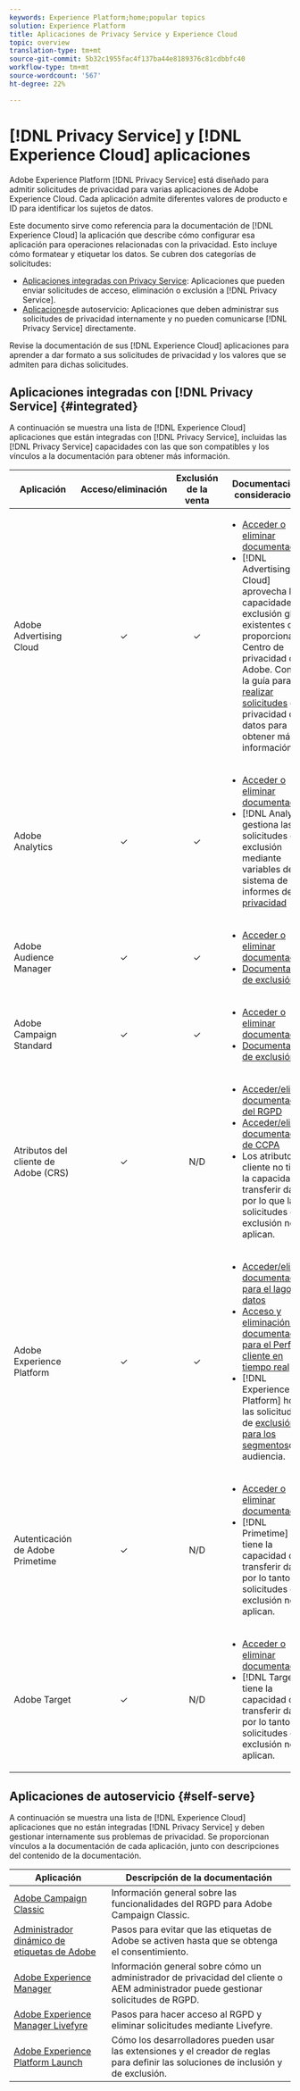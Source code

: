 ```yaml
---
keywords: Experience Platform;home;popular topics
solution: Experience Platform
title: Aplicaciones de Privacy Service y Experience Cloud
topic: overview
translation-type: tm+mt
source-git-commit: 5b32c1955fac4f137ba44e8189376c81cdbbfc40
workflow-type: tm+mt
source-wordcount: '567'
ht-degree: 22%

---
```



# [!DNL Privacy Service] y [!DNL Experience Cloud] aplicaciones

Adobe Experience Platform [!DNL Privacy Service] está diseñado para admitir solicitudes de privacidad para varias aplicaciones de Adobe Experience Cloud. Cada aplicación admite diferentes valores de producto e ID para identificar los sujetos de datos.

Este documento sirve como referencia para la documentación de [!DNL Experience Cloud] la aplicación que describe cómo configurar esa aplicación para operaciones relacionadas con la privacidad. Esto incluye cómo formatear y etiquetar los datos. Se cubren dos categorías de solicitudes:

* [Aplicaciones integradas con Privacy Service](#integrated): Aplicaciones que pueden enviar solicitudes de acceso, eliminación o exclusión a [!DNL Privacy Service].
* [Aplicaciones](#self-serve)de autoservicio: Aplicaciones que deben administrar sus solicitudes de privacidad internamente y no pueden comunicarse [!DNL Privacy Service] directamente.

Revise la documentación de sus [!DNL Experience Cloud] aplicaciones para aprender a dar formato a sus solicitudes de privacidad y los valores que se admiten para dichas solicitudes.

## Aplicaciones integradas con [!DNL Privacy Service] {#integrated}

A continuación se muestra una lista de [!DNL Experience Cloud] aplicaciones que están integradas con [!DNL Privacy Service], incluidas las [!DNL Privacy Service] capacidades con las que son compatibles y los vínculos a la documentación para obtener más información.

| Aplicación | Acceso/eliminación | Exclusión de la venta | Documentación y consideraciones |
--- | :---: | :---: | ---
| Adobe Advertising Cloud | ✓ | ✓ | <ul><li>[Acceder o eliminar documentación](https://docs.adobe.com/content/help/en/advertising-cloud/all/privacy/ad-cloud-gdpr.html) </li><li>[!DNL Advertising Cloud] aprovecha las capacidades de exclusión global existentes que proporciona el Centro de privacidad de Adobe. Consulte la guía para [realizar solicitudes](https://docs.adobe.com/content/help/es-ES/audience-manager/user-guide/overview/data-privacy/data-privacy-requests.html#opt-out-requests) de privacidad de datos para obtener más información.</li></ul> |
| Adobe Analytics | ✓ | ✓ | <ul><li>[Acceder o eliminar documentación](https://docs.adobe.com/content/help/en/analytics/admin/data-governance/an-gdpr-overview.html)</li><li>[!DNL Analytics] gestiona las solicitudes de exclusión mediante variables de sistema de informes de [privacidad](https://docs.adobe.com/content/help/es-ES/analytics/admin/data-governance/consent-variables.html)</li></ul> |
| Adobe Audience Manager | ✓ | ✓ | <ul><li>[Acceder o eliminar documentación](https://docs.adobe.com/content/help/es-ES/audience-manager/user-guide/overview/data-privacy/data-privacy-requests.html)</li><li>[Documentación de exclusión](https://docs.adobe.com/content/help/en/audience-manager/user-guide/features/declared-ids.html)</li></ul> |
| Adobe Campaign Standard | ✓ | ✓ | <ul><li>[Acceder o eliminar documentación](https://docs.campaign.adobe.com/doc/standard/getting_started/en/ACS_GDPR.html)</li><li>[Documentación de exclusión](../segmentation/honoring-opt-outs.md)</li></ul> |
| Atributos del cliente de Adobe (CRS) | ✓ | N/D | <ul><li>[Acceder/eliminar documentación del RGPD](https://docs.adobe.com/content/help/es-ES/core-services/interface/customer-attributes/gdpr.html)</li><li>[Acceder/eliminar documentación de CCPA](https://docs.adobe.com/content/help/es-ES/core-services/interface/customer-attributes/ccpa.html)</li><li>Los atributos del cliente no tienen la capacidad de transferir datos, por lo que las solicitudes de exclusión no se aplican.</li></ul> |
| Adobe Experience Platform | ✓ | ✓ | <ul><li>[Acceder/eliminar documentación para el lago de datos](../catalog/privacy.md)</li><li>[Acceso y eliminación de la documentación para el Perfil del cliente en tiempo real](../profile/privacy.md)</li><li>[!DNL Experience Platform] honra las solicitudes de [exclusión para los segmentos](../segmentation/honoring-opt-outs.md)de audiencia.</li></ul> |
| Autenticación de Adobe Primetime | ✓ | N/D | <ul><li>[Acceder o eliminar documentación](http://tve.helpdocsonline.com/how-to-make-a-privacy-request)</li><li>[!DNL Primetime] no tiene la capacidad de transferir datos, por lo tanto las solicitudes de exclusión no se aplican.</li></ul> |
| Adobe Target | ✓ | N/D | <ul><li>[Acceder o eliminar documentación](https://docs.adobe.com/content/help/es-ES/target/using/implement-target/before-implement/privacy/cmp-privacy-and-general-data-protection-regulation.html)</li><li>[!DNL Target] no tiene la capacidad de transferir datos, por lo tanto las solicitudes de exclusión no se aplican.</li></ul> |


## Aplicaciones de autoservicio {#self-serve}

A continuación se muestra una lista de [!DNL Experience Cloud] aplicaciones que no están integradas [!DNL Privacy Service] y deben gestionar internamente sus problemas de privacidad. Se proporcionan vínculos a la documentación de cada aplicación, junto con descripciones del contenido de la documentación.

| Aplicación | Descripción de la documentación |
| ------- | ----------- |
| [Adobe Campaign Classic](https://helpx.adobe.com/es/campaign/kb/campaign-privacy.html) | Información general sobre las funcionalidades del RGPD para Adobe Campaign Classic. |
| [Administrador dinámico de etiquetas de Adobe](https://docs.adobe.com/content/help/es-ES/dtm/using/tools/opt-in.html) | Pasos para evitar que las etiquetas de Adobe se activen hasta que se obtenga el consentimiento. |
| [Adobe Experience Manager](https://helpx.adobe.com/experience-manager/6-4/managing/using/gdpr-compliance.html) | Información general sobre cómo un administrador de privacidad del cliente o AEM administrador puede gestionar solicitudes de RGPD. |
| [Adobe Experience Manager Livefyre](https://docs.adobe.com/content/help/en/livefyre/using/settings-other/privacy-requests/c-gdpr-compliance.html) | Pasos para hacer acceso al RGPD y eliminar solicitudes mediante Livefyre. |
| [Adobe Experience Platform Launch](https://docs.adobelaunch.com/client-side-information/deploy-javascript-tags-to-opt-in-to-launch) | Cómo los desarrolladores pueden usar las extensiones y el creador de reglas para definir las soluciones de inclusión y de exclusión. |
